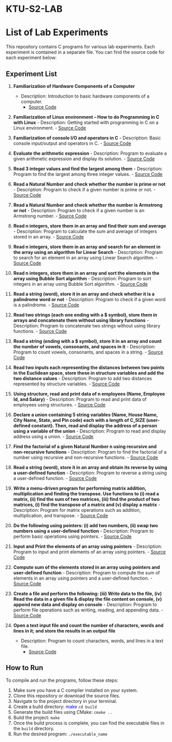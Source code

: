 # KTU-S2-LAB

# List of Lab Experiments

This repository contains C programs for various lab experiments. Each experiment is contained in a separate file. You can find the source code for each experiment below:

## Experiment List

1. **Familiarization of Hardware Components of a Computer**
   - Description: Introduction to basic hardware components of a computer.
      - [Source Code](src/3-i-hello-world.c)

2. **Familiarization of Linux environment – How to do Programming in C with Linux**
         - Description: Getting started with programming in C on a Linux environment.
            - [Source Code](src/3-ii-sum.c)

3. **Familiarization of console I/O and operators in C**
               - Description: Basic console input/output and operators in C.
                  - [Source Code](src/3-iii-radius.c)

4. **Evaluate the arithmetic expression**
                     - Description: Program to evaluate a given arithmetic expression and display its solution.
                        - [Source Code](src/3-iv-expression.c)

5. **Read 3 integer values and find the largest among them**
                           - Description: Program to find the largest among three integer values.
                              - [Source Code](src/4-largest-among-three.c)

6. **Read a Natural Number and check whether the number is prime or not**
                                 - Description: Program to check if a given number is prime or not.
                                    - [Source Code](src/5-prime-or-not.c)

7. **Read a Natural Number and check whether the number is Armstrong or not**
                                       - Description: Program to check if a given number is an Armstrong number.
                                          - [Source Code](src/6-armstrong-number.c)

8. **Read n integers, store them in an array and find their sum and average**
                                             - Description: Program to calculate the sum and average of integers stored in an array.
                                                - [Source Code](src/7-sum-and-average.c)

9. **Read n integers, store them in an array and search for an element in the array using an algorithm for Linear Search**
                                                   - Description: Program to search for an element in an array using Linear Search algorithm.
                                                      - [Source Code](src/8-linear-search.c)

10. **Read n integers, store them in an array and sort the elements in the array using Bubble Sort algorithm**
                                                          - Description: Program to sort integers in an array using Bubble Sort algorithm.
                                                              - [Source Code](src/9-bubble-sort.c)

11. **Read a string (word), store it in an array and check whether it is a palindrome word or not**
                                                                  - Description: Program to check if a given word is a palindrome.
                                                                      - [Source Code](src/10-palindrome-word.c)

12. **Read two strings (each one ending with a $ symbol), store them in arrays and concatenate them without using library functions**
                                                                          - Description: Program to concatenate two strings without using library functions.
                                                                              - [Source Code](src/11-concatenate-strings.c)

13. **Read a string (ending with a $ symbol), store it in an array and count the number of vowels, consonants, and spaces in it**
                                                                                  - Description: Program to count vowels, consonants, and spaces in a string.
                                                                                      - [Source Code](src/12-count-vowels-consonants-spaces.c)

14. **Read two inputs each representing the distances between two points in the Euclidean space, store these in structure variables and add the two distance values**
                                                                                          - Description: Program to add two distances represented by structure variables.
                                                                                              - [Source Code](src/13-distance-struct.c)

15. **Using structure, read and print data of n employees (Name, Employee Id, and Salary)**
                                                                                                  - Description: Program to read and print data of employees using structures.
                                                                                                      - [Source Code](src/14-employee-data-structure.c)

16. **Declare a union containing 5 string variables (Name, House Name, City Name, State, and Pin code) each with a length of C_SIZE (user-defined constant). Then, read and display the address of a person using a variable of the union**
                                                                                                          - Description: Program to read and display address using a union.
                                                                                                              - [Source Code](src/15-address-union.c)

17. **Find the factorial of a given Natural Number n using recursive and non-recursive functions**
                                                                                                                  - Description: Program to find the factorial of a number using recursive and non-recursive functions.
                                                                                                                      - [Source Code](src/16-factorial.c)

18. **Read a string (word), store it in an array and obtain its reverse by using a user-defined function**
                                                                                                                          - Description: Program to reverse a string using a user-defined function.
                                                                                                                              - [Source Code](src/17-reverse-string.c)

19. **Write a menu-driven program for performing matrix addition, multiplication and finding the transpose. Use functions to (i) read a matrix, (ii) find the sum of two matrices, (iii) find the product of two matrices, (i) find the transpose of a matrix and (v) display a matrix**
                                                                                                                                  - Description: Program for matrix operations such as addition, multiplication, and transpose.
                                                                                                                                      - [Source Code](src/18-matrix-operations.c)

20. **Do the following using pointers: (i) add two numbers, (ii) swap two numbers using a user-defined function**
                                                                                                                                          - Description: Program to perform basic operations using pointers.
                                                                                                                                              - [Source Code](src/19-pointers-add-swap.c)

21. **Input and Print the elements of an array using pointers**
                                                                                                                                                  - Description: Program to input and print elements of an array using pointers.
                                                                                                                                                      - [Source Code](src/20-array-pointers-input-output.c)

22. **Compute sum of the elements stored in an array using pointers and user-defined function**
                                                                                                                                                          - Description: Program to compute the sum of elements in an array using pointers and a user-defined function.
                                                                                                                                                              - [Source Code](src/21-sum-array-pointers.c)

23. **Create a file and perform the following: (iii) Write data to the file, (iv) Read the data in a given file & display the file content on console, (v) append new data and display on console**
                                                                                                                                                                  - Description: Program to perform file operations such as writing, reading, and appending data.
                                                                                                                                                                      - [Source Code](src/22-file-operations.c)

24. **Open a text input file and count the number of characters, words and lines in it; and store the results in an output file**
    - Description: Program to count characters, words, and lines in a text file.
        - [Source Code](src/23-count-characters-words-lines.c)

## How to Run
To compile and run the programs, follow these steps:

1. Make sure you have a C compiler installed on your system.
2. Clone this repository or download the source files.
3. Navigate to the project directory in your terminal.
4. Create a build directory:
<span style="color:blue">make</span>
``cd build``
5. Generate the build files using CMake:
``cmake ..``
6. Build the project:
``make``
7. Once the build process is complete, you can find the executable files in the `build` directory.
8. Run the desired program:
``./executable_name``


